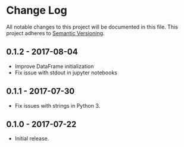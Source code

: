 # Change Log
All notable changes to this project will be documented in this file.
This project adheres to [Semantic Versioning](http://semver.org/).

## 0.1.2 - 2017-08-04
- Improve DataFrame initialization
- Fix issue with stdout in jupyter notebooks

## 0.1.1 - 2017-07-30
- Fix issues with strings in Python 3.

## 0.1.0 - 2017-07-22
- Initial release.
